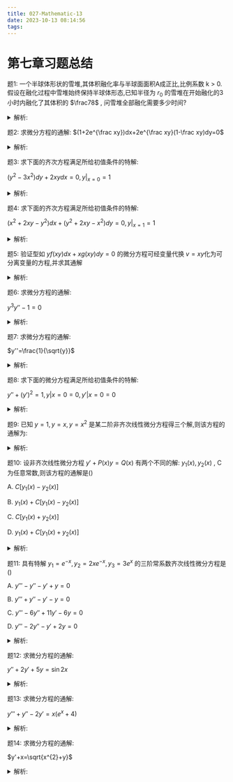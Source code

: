 ```yaml
---
title: 027-Mathematic-13
date: 2023-10-13 08:14:56
tags:
---
```


# 第七章习题总结

题1: 一个半球体形状的雪堆,其体积融化率与半球面面积A成正比,比例系数 k > 0. 假设在融化过程中雪堆始终保持半球体形态,已知半径为 $r_{0}$ 的雪堆在开始融化的3小时内融化了其体积的 $\frac78$ , 问雪堆全部融化需要多少时间?

<details>

<summary>解析:</summary>

设雪堆在时刻t的体积为 $V=\frac23\pi r^{3}$ , 侧面积 $S=2\pi r^{2}$ .

由题设可知:

$\frac{dV}{dt}=2\pi r^{2}\frac{dr}{dt}=-kS=-2\pi kr^{2}$ .

$\therefore \frac{dr}{dt}=-k$ .

两边积分得: $r=-kt +C$

由 $r|_{t=0}=r_{0}$ 得: 

$C=r_{0}, r=r_{0} - kt$

由 $V|_{t=3}=\frac18V|_{t=0}$

即: $\frac23\pi (r_{0}-3k)^{3}=\frac18\cdot\frac23\pi r_{0}^3$

得 $k=\frac16 r_{0}$

从而: $r=r_{0}-\frac16 r_{0}t$

令 $r=0$ 得 t=6

$\therefore$ 全部融化需要6小时

</details>

题2: 求微分方程的通解: $(1+2e^{\frac xy})dx+2e^{\frac xy}(1-\frac xy)dy=0$

<details>

<summary>解析:</summary>

令 $u=\frac xy$ , $\therefore x=uy, \frac{dx}{dy}=u+y\frac{du}{dy}$

代入原方程得:

$u+y\frac{du}{dy}=\frac{2e^{u}(u-1)}{1+2e^{u}}$

$\therefore y\frac{du}{dy}=-\frac{u+2e^{u}}{1+2e^{u}}$

$\therefore \frac{(1+2e^{u})du}{u+2e^{u}}=-\frac{dy}{y}$

两边积分得:

$\ln|u+2e^{u}|+\ln y=\ln C_{1}$

即 $y(u+2e^{u})=\pm C_{1}$

将 $u=\frac xy$ 代入上式得通解:

$x+2ye^{\frac xy}=C$

思路: 同样是齐次方程,有时也要考虑到 $\frac xy$ 的应用

</details>

题3: 求下面的齐次方程满足所给初值条件的特解:

$(y^{2}-3x^{2})dy+2xydx=0, y|_{x=0}=1$

<details>

<summary>解析:</summary>

原方程可写成: 

$1-3\frac{x^{2}}{y^{2}}+2\frac xy\frac{dx}{dy}=0$

令 $u=\frac xy$

$\therefore x=yu, \frac{dx}{dy}=u+y\frac{du}{dy}$

$\therefore$ 原方程化为:

$1-3u^{2}+2u(u+y\frac{du}{dy})=0$

分离变量得:

$\frac{2u}{u^{2}-1}du=\frac{dy}{y}$

两边积分得:

$\ln|u^{2}-1|=\ln|y|+\ln C_{1}$

$\therefore u^{2}-1=Cy$

代入 $u=\frac xy$得:

$x^{2}-y^2=Cy^{3}$

$\because x=0,y=0$

得 $C=-1$

$\therefore$ 特解为:

$y^{3}=y^{2}-x^{2}$

思路: 同样是齐次方程,有时也要考虑到 $\frac xy$ 的应用

</details>

题4: 求下面的齐次方程满足所给初值条件的特解:

$(x^{2}+2xy-y^{2})dx+(y^{2}+2xy-x^{2})dy=0, y|_{x=1}=1$

<details>

<summary>解析:</summary>

$\frac{dy}{dx}=\frac{y^{2}-2xy-x^{2}}{y^{2}+2xy-x^{2}}=\frac{(\frac yx)^{2}-2\frac yx-1}{(\frac yx)^{2}+2\frac yx-1}$

令 $\frac yx=u, \therefore y=xu, \frac{dy}{dx}=u+x\frac{du}{dx}$

$\therefore u+x\frac{du}{dx}=\frac{u^{2}-2u-1}{u^{2}+2u-1}$

$\therefore x\frac{du}{dx}=\frac{u^{2}-2u-1-u^{3}-2u^{2}+u}{u^{2}+2u-1}$

$\therefore -\frac{u^{2}+2u-1}{u^{3}+u^{2}+u+1}du=\frac{dx}{x}$

两边积分得:

$\int\frac{1-2u-u^{2}}{u^{3}+u^{2}+u+1}du$

$=\int\frac{1-2u-u^{2}}{(u+1)(u^{2}+1)}du$

$=\int(\frac{1}{u+1}-\frac{2u}{u^{2}+1})du$

$=\ln\frac{|u+1|}{u^{2}+1}$

$\therefore \ln\frac{|u+1|}{u^{2}+1}=\ln|x|+\ln C$

$\therefore \frac{u+1}{u^{2}+1}=Cx$

代入 $u=\frac yx$ 得:

$\frac{y+x}{y^{2}+x^{2}}=C$

代入初值得: C=1

$\therefore \frac{y+x}{y^{2}+x^{2}}=1$

思路: 回忆一下解多项式积分时候的待定系数法

</details>

题5: 验证型如 $yf(xy)dx+xg(xy)dy=0$ 的微分方程可经变量代换 $v=xy$化为可分离变量的方程,并求其通解

<details>

<summary>解析:</summary>

由 $v=xy$ , 即 $y=\frac vx, dy=\frac{xdv-vdx}{x^{2}}$

首先将原方程两端同乘x得:

$xyf(xy)dx + x^{2}g(xy)dy=0$

并将 $v=xy, dy=\frac{xdv-vdx}{x^{2}}$ 代入上式得:

$vf(v)dx+g(v)(xdv-vdx)=0$

可分离变量得:

$\frac{g(v)dv}{v[f(v)-g(v)]}+\frac{dx}{x}=0$

两边积分得:

$\int\frac{g(v)dv}{v[f(v)-g(v)]}+\ln|x|=C$

代入 $v=xy$ 后, 便是原方程的通解

思路： 首先要想到原方程同乘x,然后接下来转化慢慢分离变量即可.

</details>

题6: 求微分方程的通解:

$y^{3}y''-1=0$

<details>

<summary>解析:</summary>

令 $y'=p, y''=p\frac{dp}{dy}$

代入原方程得:

$y^{3}\cdot p\frac{dp}{dy}-1=0$

$\therefore pdp=\frac{dy}{y^{3}}$

两边积分得:

$p^{2}=-\frac{1}{y^2}+C_{1}$

$\therefore y'=\pm\sqrt{C_{1}-\frac{1}{y^{2}}}=\pm\frac{1}{|y|}\sqrt{C_{1}y^{2}-1}$ (积分转化的关键)

分离变量得:

$\frac{|y|dy}{\sqrt{C_{1}y^{2}-1}}=\pm\int dx$

由于 $|y|=y\cdot sgn(y)$

其中 $sgn(y)=\begin{cases} 1, & \text{y ≥ 0 } \\ \\ -1, & \text{y < 0} \end{cases}$

应用到两端积分得:

$sgn(y)\int\frac{ydy}{\sqrt{C_{1}y^{2}-1}}=\pm\int dx$

$\therefore sgn(y)\int\frac{ydy}{\sqrt{C_{1}y^{2}-1}}=\pm C_{1}x+C_{2}$

两边平方得:

$C_{1}y^{2}-1=(C_{1}x+C_{2})^{2}$

思路: 抽出 $\frac 1y$ 对于接下来积分很重要,不然很难解开; 然后还有sgn函数的应用

</details>

题7: 求微分方程的通解:

$y''=\frac{1}{\sqrt{y}}$

<details>

<summary>解析:</summary>

令 $y'=p, y''=p\frac{dp}{dy}$

$\therefore p\frac{dp}{dy}=\frac {1}{\sqrt{y}}$

分离变量并两边积分得:

$p^{2}=4\sqrt{y}+C_{1}$

$\therefore \frac{dy}{dx}=\pm\sqrt{4\sqrt{y}+C_{1}}$

分离变量求积分, 先求左边:

$\int\frac{dy}{\sqrt{4\sqrt{y}+C_{1}}}$

$=\int\frac{2\sqrt{y}d(\sqrt{y})}{\sqrt{4\sqrt{y}+C_{1}}}$

令 $u=\sqrt{y}$

$\therefore$ 原式

$=2\int\frac{ud(u)}{\sqrt{4u+C_{1}}}$

$=\frac 12\int\frac{4u+C_{1}-C_{1}}{\sqrt{4u+C_{1}}}dx$

$=\frac 12 \int\sqrt{4u+C_{1}}d(u)-\frac 12\int\frac{1}{\sqrt{4u+C_{1}}}d(u)$

接下来代入积分公式即可

思路: 难点在于 $\sqrt{\sqrt{y}}$ 如何处理

</details>

题8: 求下面的微分方程满足所给初值条件的特解:

$y''+(y')^{2}=1, y|{x=0}=0, y'|{x=0}=0$

<details>

<summary>解析: </summary>

令 $y'=p, y''=p\frac{dp}{dy}$

代入原方程得:

$p\frac{dp}{dy}+p^{2}=1$

分离变量得:

$\frac{pdp}{1-p^{2}}=dy$

两边积分得:

$-\frac 12\ln(1-p^{2})=y+ C_{1}$

而由 $y=0,y'=0$ 得: $C_{1}=0$

$\therefore p=\pm\sqrt{1-e^{-2y}}$

再分离变量得:

$\frac{dy}{\sqrt{1-e^{-2y}}}=\pm x$

两边积分,求左边积分:

$\int\frac{dy}{\sqrt{1-e^{-2y}}}$

$=\int\frac{d(e^{y})}{\sqrt{e^{2y}-1}}$

$=\ln(e^{y}+\sqrt{e^{2y}-1})$

$\therefore \ln(e^{y}+\sqrt{e^{2y}-1})=\pm x + C_{2}$

由 y=0, x=0 得: $C_{2}=0$

$\therefore$ 特解为:

$e^{y} = \frac{e^{x}+e^{-x}}{2}$

</details>

题9: 已知 $y=1,y=x,y=x^{2}$ 是某二阶非齐次线性微分方程得三个解,则该方程的通解为:

<details>

<summary>解析:</summary>

由叠加原理知 $x-1$ 与 $x^{2}-1$ 是非齐次方程对应的齐次方程的解, 且它们是线性无关的, 于是根据线性方程通解结构得: 

$y=C_{1}(x-1)+C_{2}(x^{2}-1) +1$

</details>

题10: 设非齐次线性微分方程 $y'+P(x)y=Q(x)$ 有两个不同的解: $y_{1}(x), y_{2}(x)$ , C为任意常数,则该方程的通解是()

A. $C[y_{1}(x)-y_{2}(x)]$

B. $y_{1}(x)+ C[y_{1}(x)-y_{2}(x)]$

C. $C[y_{1}(x)+y_{2}(x)]$

D. $y_{1}(x)+ C[y_{1}(x)+y_{2}(x)]$

<details>

<summary>解析:</summary>

$y_{1}(x)-y_{2}(x)$ 是对应的齐次方程 $y'+P(x)y=0$ 的非零解。

从而由线性微分方程解的性质定理知 $C[y_{1}(x)-y_{2}(x)]$ 是齐次方程的通解,再由非齐次线性方程解的结构定理知:

$y_{1}(x)+ C[y_{1}(x)-y_{2}(x)]$ 是原方程的解

</details>

题11: 具有特解 $y_{1}=e^{-x}, y_{2}=2xe^{-x}, y_{3}=3e^{x}$ 的三阶常系数齐次线性微分方程是()

A. $y'''-y''-y'+y=0$

B. $y'''+y''-y'-y=0$

C. $y'''-6y''+11y'-6y=0$

D. $y'''-2y''-y'+2y=0$

<details>

<summary>解析:</summary>

由题意知: $r=-1,-1,1$ 为所求齐次线性微分方程对应的特征方程的3个根, 而 $(r+1)^{2}(r-1)=r^{3}+r^{2}-r-1$

</details>

题12: 求微分方程的通解:

$y''+2y'+5y=\sin 2x$

<details>

<summary>解析:</summary>

先求齐次方程:

$\because r^{2}+2r+5=0$

解得: $r=\frac{-2\pm \sqrt{-16}}{2} = -1\pm2i$

$\therefore Y=e^{-x}(C_{1}\cos 2x+C_{2}\sin 2x)$

再看 $\sin 2x, \lambda=0,\omega=2$

$\because \lambda \pm\omega i$ 不是特征方程的根

$\therefore k=0$

$\therefore y^{*}=A\cos 2x+B\sin 2x$

代入原方程得:

$(A+4B)\cos 2x+(B-4A)\sin 2x=\sin 2x$

比较系数得:

$\begin{cases} A+4B=0 & \\ \\ B-4A=1 \end{cases}$

得: $A=-\frac {4}{17}, B=\frac {1}{17}$

$\therefore y=Y+y^{*}$

</details>

题13: 求微分方程的通解:

$y'''+y''-2y'=x(e^{x}+4)$

<details>

<summary>解析: </summary>

先解齐次方程:

$r^{3}+r^{2}-2r=0$

得: $r_{1}=0, r_{2}=1, r_{3}=-2$

$\therefore Y=C_{1}+C_{2}e^{x}+C_{3}e^{-2x}$

然后将原方程右端进行分解:

对于方程 $y'''+y''-2y'=xe^{x}$

$\because f_{1}(x)=xe^{x}$ , 其中 $\lambda =1$ 是特征方程中的一个单根.

故令 $y_{1}^{*}=x(A_{1}x+B_{1})e^{x}$

代入上式并消去 $e^{x}$ 得:

$6A_{1}x+8A_{1}+3B_{1}=x$ , 比较系数得:

$\begin{cases} 6A_{1}=1 & \\ \\ 8A_{1}+3B_{1}=0 \end{cases}$

得 $y_{1}^{*}=(\frac 16 x^{2}-\frac 49x)e^{x}$

对于方程 $y'''+y''-2y'=4x$ 

$\because f_{2}(x)=4x,$ 其中 $\lambda=0$ 是特征方程的一个单根

故令 $y_{2}^{*}=x(A_{2}x+B_{2})$

代入方程得: 

$-4A_{2}x+2A_{2}-2B_{2}=4x$

待定系数法解得: $A_{2}=-1, B_{2}=-1$

$\therefore y_{2}^{*}=-x^{2}-x$

根据线性方程解的叠加原理知:

$y^{*} = y_{1}^{*}+ y_{2}^{*}$ 是原方程特解

$\therefore y=Y+y^{*}$

</details>

题14: 求微分方程的通解:

$y'+x=\sqrt{x^{2}+y}$

<details>

<summary>解析: </summary>

令 $\sqrt{x^{2}+y}=u$

$\therefore y=u^{2}-x, y'=2uu'-2x$

$\therefore 2uu'-2x+x=u$

$\therefore\frac{du}{dx}-\frac 12(\frac xu) = \frac {1}{2}$

再令 $\frac {u}{x}=v, \frac{du}{dx}=v+x\frac{dv}{dx}$

原方程化为:

$v+x\frac{dv}{dx}-\frac{1}{2v}=\frac 12$

分离变量得:

$\frac{vdv}{2v^{2}-v-1}=-\frac{1}{2}\frac{dx}{x}$

两边积分得:

$\frac 13[\ln|v-1|+\frac 12\ln|2v-1|]=-\frac 12\ln|x| +C_{1}$

即:

$(v-1)^{2}(2v-1)x^{3}=C_{2}$

代入 $v=\frac uv$ 得:

$2u^{3}-3xu^{2}+x^{3}=C_{2}$

再代入 $v=\frac{u}{x}$ 得原方程通解:

$2(x^{2}+y)^{\frac 32}=x^{3}+\frac 23xy+C(C=\frac 12C_{2})$

</details>


